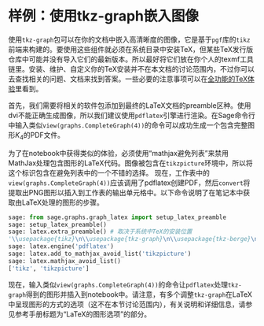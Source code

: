 # 样例：使用tkz-graph嵌入图像

使用`tkz-graph`包可以在你的文档中嵌入高清晰度的图像，它是基于`pgf`库的`tikz`前端来构建的。要使用这些组件就必须在系统目录中安装TeX，但某些TeX发行版仓库中可能并没有导入它们的最新版本。所以最好将它们放在你个人的texmf工具链里。安装、维护、自定义你的TeX安装并不在本文档的讨论范围内，不过你可以去查找相关的问题、文档来找到答案。一些必要的注意事项可以在[全功能的TeX体验](05.6_A_Fully_Capable_TeX_Installation.md)里看到。

首先，我们需要将相关的软件包添加到最终的LaTeX文档的preamble区种。使用dvi不能正确生成图像，所以我们建议使用`pdflatex`引擎进行渲染。在Sage命令行中输入类似`view(graphs.CompleteGraph(4))`的命令可以成功生成一个包含完整图形$K_4$的PDF文件。

为了在notebook中获得类似的体验，必须使用“mathjax避免列表”来禁用MathJax处理包含图形的LaTeX代码。图像被包含在`tikzpicture`环境中，所以将这个标识包含在避免列表中的一个不错的选择。 现在，工作表中的`view(graphs.CompleteGraph(4))`应该调用了pdflatex创建PDF，然后`convert`将提取出PNG图形以插入到工作表的输出单元格中。以下命令说明了在笔记本中获取由LaTeX处理的图形的步骤。
```py
sage: from sage.graphs.graph_latex import setup_latex_preamble
sage: setup_latex_preamble()
sage: latex.extra_preamble() # 取决于系统中TeX的安装位置
'\\usepackage{tikz}\n\\usepackage{tkz-graph}\n\\usepackage{tkz-berge}\n'
sage: latex.engine('pdflatex')
sage: latex.add_to_mathjax_avoid_list('tikzpicture')
sage: latex.mathjax_avoid_list()
['tikz', 'tikzpicture']
```
现在，输入类似`view(graphs.CompleteGraph(4))`的命令让`pdflatex`处理`tkz-graph`得到的图形并插入到notebook中。请注意，有多个调整`tkz-graph`在LaTeX中呈现图形的方式的选项（这不在本节讨论范围内），有关说明和详细信息，请参见参考手册标题为“LaTeX的图形选项”的部分。
